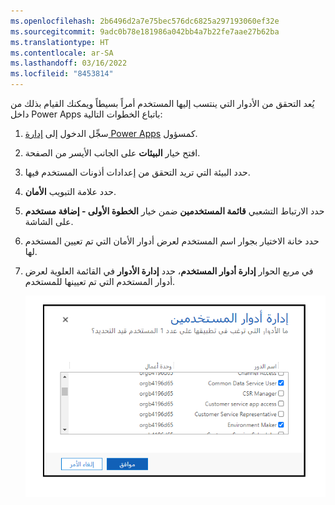 ```yaml
---
ms.openlocfilehash: 2b6496d2a7e75bec576dc6825a297193060ef32e
ms.sourcegitcommit: 9adc0b78e181986a042bb4a7b22fe7aae27b62ba
ms.translationtype: HT
ms.contentlocale: ar-SA
ms.lasthandoff: 03/16/2022
ms.locfileid: "8453814"
---
```

يُعد التحقق من الأدوار التي ينتسب إليها المستخدم أمراً بسيطاً ويمكنك القيام بذلك من داخل Power Apps باتباع الخطوات التالية:

1.  سجِّل الدخول إلى [إدارة Power Apps](https://admin.powerplatform.microsoft.com/) كمسؤول.

2.  افتح خيار **البيئات** على الجانب الأيسر من الصفحة.

3.  حدد البيئة التي تريد التحقق من إعدادات أذونات المستخدم فيها.

4.  حدد علامة التبويب **الأمان**.

5.  حدد الارتباط التشعبي **قائمة المستخدمين** ضمن خيار **الخطوة الأولى - إضافة مستخدم** على الشاشة.

6.  حدد خانة الاختيار بجوار اسم المستخدم لعرض أدوار الأمان التي تم تعيين المستخدم لها.

7.  في مربع الحوار **إدارة أدوار المستخدم**، حدد **إدارة الأدوار** في القائمة العلوية لعرض أدوار المستخدم التي تم تعيينها للمستخدم.

    ![لقطة شاشة لمربع حوار "إدارة أدوار المستخدم"، وتحديد "إدارة الأدوار" في القائمة العلوية لعرض أدوار المستخدم التي تم تعيينها للمستخدم.](../media/module1-unit7-image1.png)
